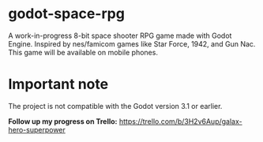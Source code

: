 # godot-space-rpg

A work-in-progress 8-bit space shooter RPG game made with Godot Engine. Inspired by nes/famicom games like Star Force, 1942, and Gun Nac. This game will be available on mobile phones.

# Important note

The project is not compatible with the Godot version 3.1 or earlier.

**Follow up my progress on Trello:**
https://trello.com/b/3H2v6Aup/galax-hero-superpower
